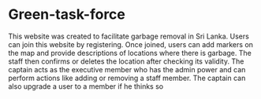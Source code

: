# Green-task-force
This website was created to facilitate garbage removal in Sri Lanka. Users can
join this website by registering. Once joined, users can add markers on the
map and provide descriptions of locations where there is garbage. The staff
then confirms or deletes the location after checking its validity. The captain
acts as the executive member who has the admin power and can perform
actions like adding or removing a staff member. The captain can also upgrade
a user to a member if he thinks so
